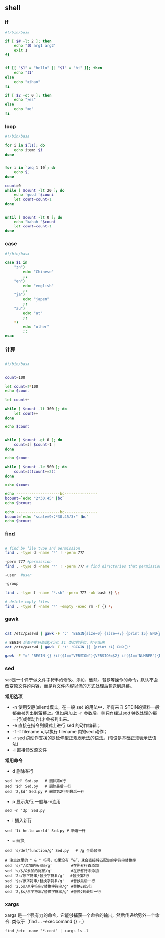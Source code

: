 ## shell

### if

```bash
#!/bin/bash

if [ $# -lt 2 ]; then
    echo "$0 arg1 arg2"
    exit 1
fi


if [[ "$1" = "hello" || "$1" = "hi" ]]; then
    echo "$1"
else
    echo "nihao"
fi

if [ $2 -gt 0 ]; then
    echo "yes"
else
    echo "no"
fi

```

### loop

```bash
#!/bin/bash

for i in $(ls); do
    echo item: $i
done


for i in `seq 1 10`; do
    echo $i
done

count=0
while [ $count -lt 20 ]; do
    echo "good "$count
    let count=count+1
done


until [ $count -lt 0 ]; do
    echo "hahah "$count
    let count=count-1
done


```

### case

```bash
#!/bin/bash

case $1 in
    "zn")
        echo "Chinese"
        ;;
    "en")
        echo "english"
        ;;
    "ja")
        echo "japen"
        ;;
    "au")
        echo "at"
        ;;
    *)
        echo "other"
        ;;
esac


```


### 计算

```bash

#!/bin/bash


count=100

let count=2*100
echo $count

let count++

while [ $count -lt 300 ]; do
    let count++
done

echo $count


while [ $count -gt 0 ]; do
    count=$[ $count-1 ]
done

echo $count

while [ $count -le 500 ]; do
    count=$((count+=2))
done

echo $count

echo --------------------bc---------------
bcount=`echo "2*30.45" |bc`
echo $bcount

echo --------------------bc---------------
bcount=`echo "scale=9;2*30.45/3;" |bc`
echo $bcount


```

### find

```bash

# find by file type and permission
find . -type d -name "*" ! -perm 777

-perm 777 #permission
find . -type d -name "*" ! -perm 777 # find directories that permission is 777

-user  #user

-group

find . -type f -name "*.sh" -perm 777 -ok bash {} \;

# delete empty files
find . -type f -name "*" -empty -exec rm -f {} \;

```

### gawk

```bash

cat /etc/passwd | gawk -F ':' 'BEGIN{size=0} {size++;} {print $5} END{print "total count is "size}'

# BEGIN 后面不能只能跟print $1 类似的语句，打不出来
cat /etc/passwd | gawk -F ':' 'BEGIN {} {print $1} END{}' 

gawk -F "=" 'BEGIN {} {if($1=="VERSION"){VERSION=$2} if($1=="NUMBER"){NUMBER=$2}} END{ print      "V="VERSION, "N="NUMBER   }' opt/config/version.csv


```

### sed

```sed```是一个用于做文件字符串的修改、添加、删除、替换等操作的命令，默认不会改变原文件的内容，而是将文件内容以流的方式处理后输送到屏幕。

**常用选项**

* -n 使用安静(silent)模式。在一般 sed 的用法中，所有来自 STDIN的资料一般都会被列出到萤幕上。但如果加上 -n 参数后，则只有经过sed 特殊处理的那一行(或者动作)才会被列出来。
* -e 直接在指令列模式上进行 sed 的动作编辑；
* -f -f filename 可以执行 filename 内的sed 动作；
* -r sed 的动作支援的是延伸型正规表示法的语法。(预设是基础正规表示法语法)
* -i 直接修改源文件       



**常用命令**

- d 删除某行

```shell
sed 'nd' Sed.py   # 删除第n行
sed '$d' Sed.py   # 删除最后一行 
sed '2,$d' Sed.py # 删除第2行到最后一行 
```

- p 显示某行,一般与-n连用

```shell
sed -n '3p' Sed.py
```

- i 插入新行

```sed '1i hello world' Sed.py # 新增一行``` 

- s 替换
```shell
sed 's/def/function/g' Sed.py   # /g 全局替换

# 注意这里的 " & " 符号，如果没有 “&”，就会直接将匹配到的字符串替换掉
sed 's/^/添加的头部&/g' 　　　　 #在所有行首添加
sed 's/$/&添加的尾部/g' 　　　　 #在所有行末添加
sed '2s/原字符串/替换字符串/g'　 #替换第2行
sed '$s/原字符串/替换字符串/g'   #替换最后一行
sed '2,5s/原字符串/替换字符串/g' #替换2到5行
sed '2,$s/原字符串/替换字符串/g' #替换2到最后一行
```

### xargs

xargs 是一个强有力的命令，它能够捕获一个命令的输出，然后传递给另外一个命令. 类似于（find ... -exec comand {} +\;）

```find /etc -name "*.conf" | xargs ls –l```
